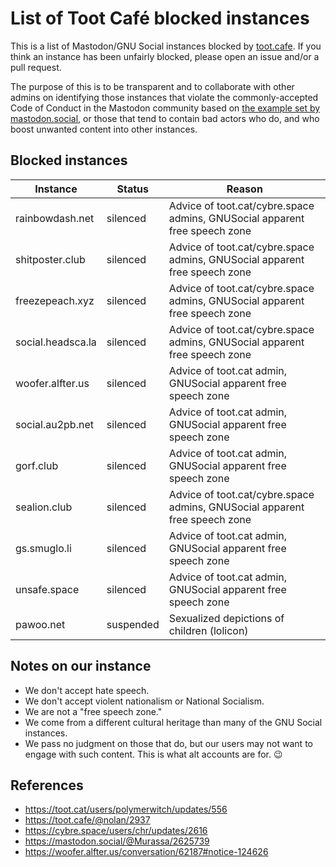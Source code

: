 List of Toot Café blocked instances
=======

This is a list of Mastodon/GNU Social instances blocked by [toot.cafe](https://toot.cafe). If you think an instance has been unfairly blocked, please open an issue and/or a pull request.

The purpose of this is to be transparent and to collaborate with other admins on identifying those instances that violate the commonly-accepted Code of Conduct in the Mastodon community based on [the example set by mastodon.social](https://mastodon.social/about/more), or those that tend to contain bad actors who do, and who boost unwanted content into other instances.

Blocked instances
-------

| Instance | Status | Reason |
| ---- | ---- | ---- |
| rainbowdash.net | silenced | Advice of toot.cat/cybre.space admins, GNUSocial apparent free speech zone |
| shitposter.club | silenced | Advice of toot.cat/cybre.space admins, GNUSocial apparent free speech zone |
| freezepeach.xyz | silenced | Advice of toot.cat/cybre.space admins, GNUSocial apparent free speech zone |
| social.headsca.la | silenced | Advice of toot.cat/cybre.space admins, GNUSocial apparent free speech zone |
| woofer.alfter.us | silenced | Advice of toot.cat admin, GNUSocial apparent free speech zone |
| social.au2pb.net | silenced | Advice of toot.cat admin, GNUSocial apparent free speech zone |
| gorf.club | silenced | Advice of toot.cat admin, GNUSocial apparent free speech zone |
| sealion.club | silenced | Advice of toot.cat/cybre.space admins, GNUSocial apparent free speech zone |
| gs.smuglo.li | silenced | Advice of toot.cat admin, GNUSocial apparent free speech zone |
| unsafe.space | silenced | Advice of toot.cat admin, GNUSocial apparent free speech zone |
| pawoo.net | suspended | Sexualized depictions of children (lolicon) |

Notes on our instance
-----

- We don't accept hate speech.
- We don't accept violent nationalism or National Socialism.
- We are not a "free speech zone."
- We come from a different cultural heritage than many of the GNU Social instances.
- We pass no judgment on those that do, but our users may not want to engage with such content. This is what alt accounts are for. 😉

References
----

- https://toot.cat/users/polymerwitch/updates/556
- https://toot.cafe/@nolan/2937
- https://cybre.space/users/chr/updates/2616
- https://mastodon.social/@Murassa/2625739
- https://woofer.alfter.us/conversation/62187#notice-124626